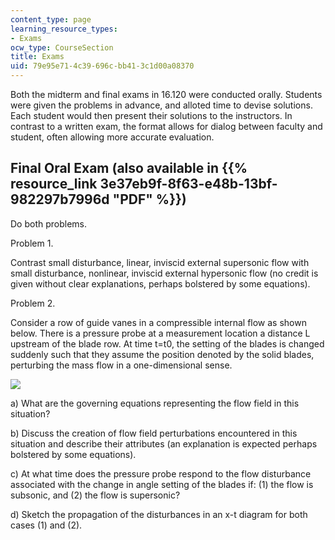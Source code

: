 ```yaml
---
content_type: page
learning_resource_types:
- Exams
ocw_type: CourseSection
title: Exams
uid: 79e95e71-4c39-696c-bb41-3c1d00a08370
---
```


Both the midterm and final exams in 16.120 were conducted orally. Students were given the problems in advance, and alloted time to devise solutions. Each student would then present their solutions to the instructors. In contrast to a written exam, the format allows for dialog between faculty and student, often allowing more accurate evaluation.

Final Oral Exam (also available in {{% resource_link 3e37eb9f-8f63-e48b-13bf-982297b7996d "PDF" %}})
--------------------------------------------------------------------------------

Do both problems.

Problem 1.

Contrast small disturbance, linear, inviscid external supersonic flow with small disturbance, nonlinear, inviscid external hypersonic flow (no credit is given without clear explanations, perhaps bolstered by some equations).

Problem 2.

Consider a row of guide vanes in a compressible internal flow as shown below. There is a pressure probe at a measurement location a distance L upstream of the blade row. At time t=t0, the setting of the blades is changed suddenly such that they assume the position denoted by the solid blades, perturbing the mass flow in a one-dimensional sense.

![](/courses/aeronautics-and-astronautics/16-120-compressible-flow-spring-2003/exams/oralgraphic.jpg)

a) What are the governing equations representing the flow field in this situation?

b) Discuss the creation of flow field perturbations encountered in this situation and describe their attributes (an explanation is expected perhaps bolstered by some equations).

c) At what time does the pressure probe respond to the flow disturbance associated with the change in angle setting of the blades if: (1) the flow is subsonic, and (2) the flow is supersonic?

d) Sketch the propagation of the disturbances in an x-t diagram for both cases (1) and (2).